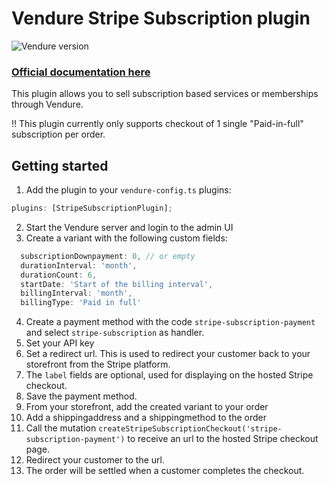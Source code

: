 # Vendure Stripe Subscription plugin

![Vendure version](https://img.shields.io/npm/dependency-version/vendure-plugin-stripe-subscription/dev/@vendure/core)

### [Official documentation here](https://pinelab-plugins.com/plugin/vendure-plugin-stripe-subscription)

This plugin allows you to sell subscription based services or memberships through Vendure.

!! This plugin currently only supports checkout of 1 single "Paid-in-full" subscription per order.

## Getting started

1. Add the plugin to your `vendure-config.ts` plugins:

```ts
plugins: [StripeSubscriptionPlugin];
```

2. Start the Vendure server and login to the admin UI
3. Create a variant with the following custom fields:

```js
  subscriptionDownpayment: 0, // or empty
  durationInterval: 'month',
  durationCount: 6,
  startDate: 'Start of the billing interval',
  billingInterval: 'month',
  billingType: 'Paid in full'
```

4. Create a payment method with the code `stripe-subscription-payment` and select `stripe-subscription` as handler.
5. Set your API key
6. Set a redirect url. This is used to redirect your customer back to your storefront from the Stripe platform.
7. The `label` fields are optional, used for displaying on the hosted Stripe checkout.
8. Save the payment method.
9. From your storefront, add the created variant to your order
10. Add a shippingaddress and a shippingmethod to the order
11. Call the mutation `createStripeSubscriptionCheckout('stripe-subscription-payment')` to receive an url to the hosted Stripe checkout page.
12. Redirect your customer to the url.
13. The order will be settled when a customer completes the checkout.
